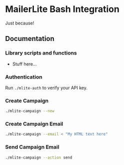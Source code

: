 # MailerLite Bash Integration

Just because!

## Documentation

### Library scripts and functions

* Stuff here...

### Authentication

Run `./mlite-auth` to verify your API key.

### Create Campaign

```bash
./mlite-campaign --new
```

### Create Campaign Email

```bash
./mlite-campaign --email < "My HTML text here"
```

### Send Campaign Email

```bash
./mlite-campaign --action send
